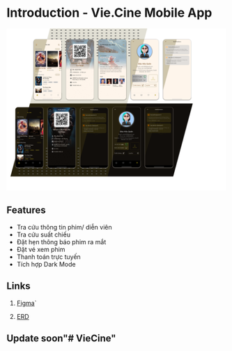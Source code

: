 # Introduction - Vie.Cine Mobile App

![CoverImage](./assets/images/introduction/cover.png)

## Features 

- Tra cứu thông tin phim/ diễn viên
- Tra cứu suất chiếu
- Đặt hẹn thông báo phim ra mắt
- Đặt vé xem phim
- Thanh toán trực tuyến
- Tích hợp Dark Mode

## Links

1. [Figma](https://www.figma.com/design/f3nePCI00tEhUZhDVjMcLb/Movie-Mobile-App-UI-Design-(Community)?node-id=3-3&t=1nMc0lJvy7jUC6U4-1)`

2. [ERD](https://drive.google.com/file/d/1bHp_IoC-zeJ9BwveZ3EGjBJWe-ezOQ_S/view?usp=sharing)

## Update soon"# VieCine" 
